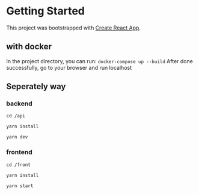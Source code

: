 # Getting Started

This project was bootstrapped with [Create React App](https://github.com/facebook/create-react-app).

## with docker

In the project directory, you can run: `docker-compose up --build`
After done successfully, go to your browser and run localhost

## Seperately way

### backend
`cd /api`

`yarn install`

`yarn dev`

### frontend
`cd /front`

`yarn install`

`yarn start`

